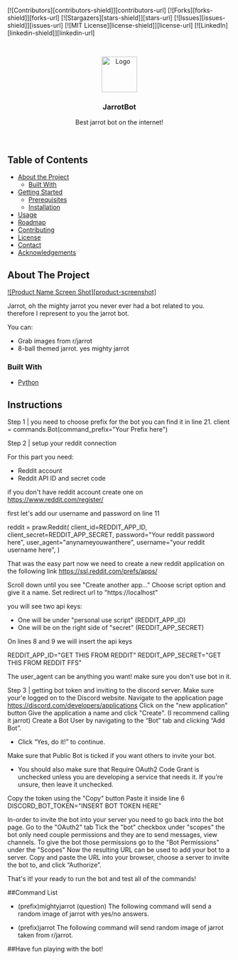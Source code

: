 [![Contributors][contributors-shield]][contributors-url]
[![Forks][forks-shield]][forks-url]
[![Stargazers][stars-shield]][stars-url]
[![Issues][issues-shield]][issues-url]
[![MIT License][license-shield]][license-url]
[![LinkedIn][linkedin-shield]][linkedin-url]



<!-- PROJECT LOGO -->
<br />
<p align="center">
  <a href="https://github.com/OugiFormula/Jarrot-bot/">
    <img src="images/logo.png" alt="Logo" width="80" height="80">
  </a>

  <h3 align="center">JarrotBot</h3>

  <p align="center">
    Best jarrot bot on the internet!
    <br />
    <br />
    <br />
  </p>
</p>



<!-- TABLE OF CONTENTS -->
## Table of Contents

* [About the Project](#about-the-project)
  * [Built With](#built-with)
* [Getting Started](#getting-started)
  * [Prerequisites](#prerequisites)
  * [Installation](#installation)
* [Usage](#usage)
* [Roadmap](#roadmap)
* [Contributing](#contributing)
* [License](#license)
* [Contact](#contact)
* [Acknowledgements](#acknowledgements)



<!-- ABOUT THE PROJECT -->
## About The Project

[![Product Name Screen Shot][product-screenshot]](https://example.com)

Jarrot, oh the mighty jarrot you never ever had a bot related to you. therefore I represent to you the jarrot bot.

You can:
* Grab images from r/jarrot
* 8-ball themed jarrot. yes mighty jarrot


### Built With
* [Python](https://python.org)




<!-- GETTING STARTED -->
## Instructions

Step 1 | you need to choose prefix for the bot you can find it in line 21.
client = commands.Bot(command_prefix="Your Prefix here")

Step 2 | setup your reddit connection

For this part you need:
* Reddit account
* Reddit API ID and secret code

if you don't have reddit account create one on https://www.reddit.com/register/

first let's add our username and password on line 11

reddit = praw.Reddit(
    client_id=REDDIT_APP_ID,
    client_secret=REDDIT_APP_SECRET,
    password="Your reddit password here",
    user_agent="anynameyouwanthere",
    username="your reddit username here",
)

That was the easy part now we need to create a new reddit application on the following link
https://ssl.reddit.com/prefs/apps/

Scroll down until you see "Create another app..."
Choose script option and give it a name.
Set redirect url to "https://localhost"

you will see two api keys:
* One will be under "personal use script" (REDDIT_APP_ID)
* One will be on the right side of "secret" (REDDIT_APP_SECRET)

On lines 8 and 9 we will insert the api keys

REDDIT_APP_ID="GET THIS FROM REDDIT"
REDDIT_APP_SECRET="GET THIS FROM REDDIT FFS"

The user_agent can be anything you want! make sure you don't use bot in it.

Step 3 | getting bot token and inviting to the discord server.
Make sure your'e logged on to the Discord website.
Navigate to the application page https://discord.com/developers/applications
Click on the "new application" button
Give the application a name and click "Create". (I recommend calling it jarrot)
Create a Bot User by navigating to the “Bot” tab and clicking “Add Bot”.

* Click “Yes, do it!” to continue.

Make sure that Public Bot is ticked if you want others to invite your bot.

* You should also make sure that Require OAuth2 Code Grant is unchecked unless you are developing a service that needs it. If you’re unsure, then leave it unchecked.

Copy the token using the "Copy" button
Paste it inside line 6
DISCORD_BOT_TOKEN="INSERT BOT TOKEN HERE"

In-order to invite the bot into your server you need to go back into the bot page.
Go to the "OAuth2" tab
Tick the "bot" checkbox under "scopes"
the bot only need couple permissions and they are to send messages, view channels.
To give the bot those permissions go to the "Bot Permissions" under the "Scopes"
Now the resulting URL can be used to add your bot to a server. Copy and paste the URL into your browser, choose a server to invite the bot to, and click “Authorize”.

That's it! your ready to run the bot and test all of the commands!

##Command List

* (prefix)mightyjarrot (question)
The following command will send a random image of jarrot with yes/no answers.

* (prefix)jarrot
The following command will send random image of jarrot taken from r/jarrot.

##Have fun playing with the bot!
